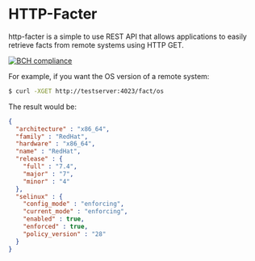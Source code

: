 # HTTP-Facter

http-facter is a simple to use REST API that allows
applications to easily retrieve facts from remote
systems using HTTP GET.

[![BCH compliance](https://bettercodehub.com/edge/badge/lukebrains/http-facter?branch=master)](https://bettercodehub.com/)

For example, if you want the OS version of a remote system:
```bash
$ curl -XGET http://testserver:4023/fact/os
```
The result would be:
```json
{
  "architecture" : "x86_64",
  "family" : "RedHat",
  "hardware" : "x86_64",
  "name" : "RedHat",
  "release" : {
    "full" : "7.4",
    "major" : "7",
    "minor" : "4"
  },
  "selinux" : {
    "config_mode" : "enforcing",
    "current_mode" : "enforcing",
    "enabled" : true,
    "enforced" : true,
    "policy_version" : "28"
  }
}
```

